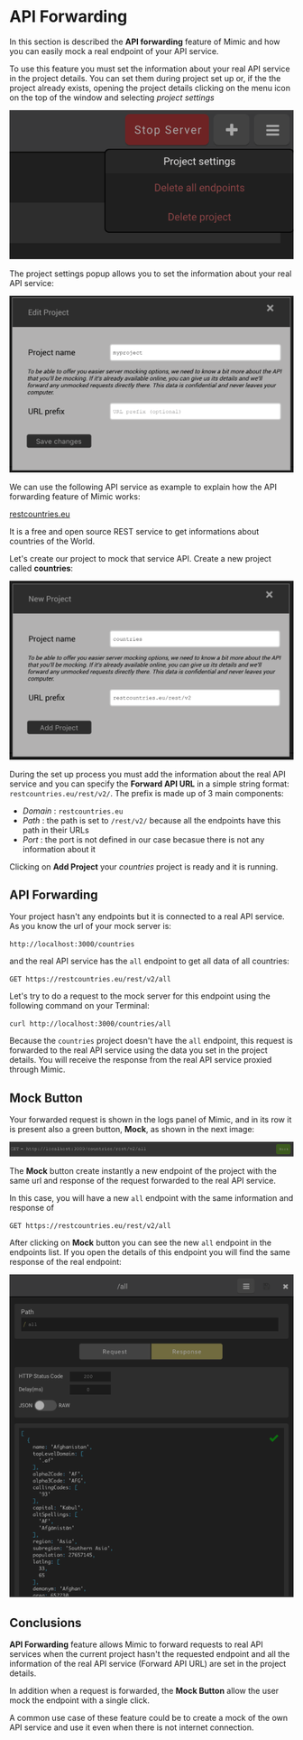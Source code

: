 # API Forwarding

In this section is described the **API forwarding** feature of Mimic and how you can easily mock a real endpoint of your API service.

To use this feature you must set the information about your real API service in the project details.
You can set them during project set up or, if the the project already exists, opening the project details clicking on the menu icon on the top of the window and selecting _project settings_

![Project Setting](../Images/project_settings.png 'Project Setting')

The project settings popup allows you to set the information about your real API service:

![Project Details](../Images/edit_project.png 'Project Details')

We can use the following API service as example to explain how the API forwarding feature of Mimic works:

[restcountries.eu](https://restcountries.eu/)

It is a free and open source REST service to get informations about countries of the World.

Let's create our project to mock that service API. Create a new project called **countries**:

![API Forwarding Exampre Project](../Images/api_forwarding_example_project.png 'API Forwarding Exampre Project')

During the set up process you must add the information about the real API service and you can specify the **Forward API URL** in a simple string format: `restcountries.eu/rest/v2/`. The prefix is made up of 3 main components:

- _Domain_ : `restcountries.eu`
- _Path_ : the path is set to `/rest/v2/` because all the endpoints have this path in their URLs
- _Port_ : the port is not defined in our case becasue there is not any information about it

Clicking on **Add Project** your _countries_ project is ready and it is running.

## API Forwarding

Your project hasn't any endpoints but it is connected to a real API service. As you know the url of your mock server is:

`http://localhost:3000/countries`

and the real API service has the `all` endpoint to get all data of all countries:

`GET https://restcountries.eu/rest/v2/all`

Let's try to do a request to the mock server for this endpoint using the following command on your Terminal:

`curl http://localhost:3000/countries/all`

Because the `countries` project doesn't have the `all` endpoint, this request is forwarded to the real API service using the data you set in the project details. You will receive the response from the real API service proxied through Mimic.

## Mock Button

Your forwarded request is shown in the logs panel of Mimic, and in its row it is present also a green button, **Mock**, as shown in the next image:

![Mock button](../Images/log_row_with_mock_button.png 'Mock button')

The **Mock** button create instantly a new endpoint of the project with the same url and response of the request forwarded to the real API service.

In this case, you will have a new `all` endpoint with the same information and response of

`GET https://restcountries.eu/rest/v2/all`

After clicking on **Mock** button you can see the new `all` endpoint in the endpoints list. If you open the details of this endpoint you will find the same response of the real endpoint:

![Mocked Endpoint](../Images/endpoint_created_from_mock_button.png 'Mocked Endpoint')

## Conclusions

**API Forwarding** feature allows Mimic to forward requests to real API services when the current project hasn't the requested endpoint and all the information of the real API service (Forward API URL) are set in the project details.

In addition when a request is forwarded, the **Mock Button** allow the user mock the endpoint with a single click.

A common use case of these feature could be to create a mock of the own API service and use it even when there is not internet connection.
